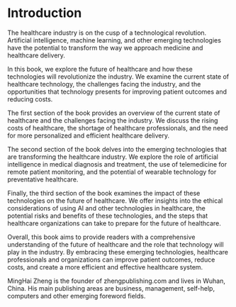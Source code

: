 # Introduction

The healthcare industry is on the cusp of a technological revolution. Artificial intelligence, machine learning, and other emerging technologies have the potential to transform the way we approach medicine and healthcare delivery.

In this book, we explore the future of healthcare and how these technologies will revolutionize the industry. We examine the current state of healthcare technology, the challenges facing the industry, and the opportunities that technology presents for improving patient outcomes and reducing costs.

The first section of the book provides an overview of the current state of healthcare and the challenges facing the industry. We discuss the rising costs of healthcare, the shortage of healthcare professionals, and the need for more personalized and efficient healthcare delivery.

The second section of the book delves into the emerging technologies that are transforming the healthcare industry. We explore the role of artificial intelligence in medical diagnosis and treatment, the use of telemedicine for remote patient monitoring, and the potential of wearable technology for preventative healthcare.

Finally, the third section of the book examines the impact of these technologies on the future of healthcare. We offer insights into the ethical considerations of using AI and other technologies in healthcare, the potential risks and benefits of these technologies, and the steps that healthcare organizations can take to prepare for the future of healthcare.

Overall, this book aims to provide readers with a comprehensive understanding of the future of healthcare and the role that technology will play in the industry. By embracing these emerging technologies, healthcare professionals and organizations can improve patient outcomes, reduce costs, and create a more efficient and effective healthcare system.

MingHai Zheng is the founder of zhengpublishing.com and lives in Wuhan, China. His main publishing areas are business, management, self-help, computers and other emerging foreword fields.
